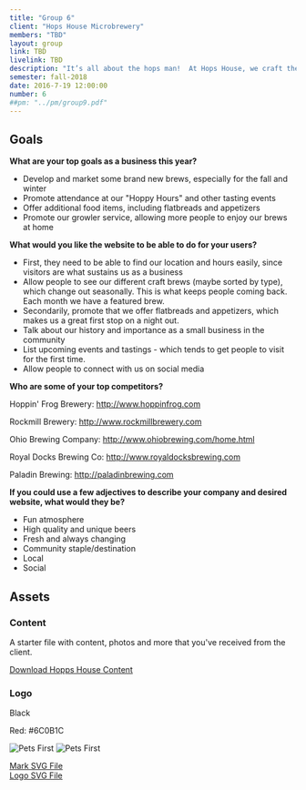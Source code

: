 ```yaml
---
title: "Group 6"
client: "Hops House Microbrewery"
members: "TBD"
layout: group
link: TBD
livelink: TBD
description: "It’s all about the hops man!  At Hops House, we craft the tastiest of brews every week that will keep you coming back for more.  Our brews can only be found at Hops House, and our modern, chill environment is perfect for after-work drinks or a night out on the town."
semester: fall-2018
date: 2016-7-19 12:00:00
number: 6
##pm: "../pm/group9.pdf"
---
```


## Goals

**What are your top goals as a business this year?**

* Develop and market some brand new brews, especially for the fall and winter
* Promote attendance at our "Hoppy Hours" and other tasting events
* Offer additional food items, including flatbreads and appetizers
* Promote our growler service, allowing more people to enjoy our brews at home


**What would you like the website to be able to do for your users?**

* First, they need to be able to find our location and hours easily, since visitors are what sustains us as a business
* Allow people to see our different craft brews (maybe sorted by type), which change out seasonally.  This is what keeps people coming back.  Each month we have a featured brew.
* Secondarily, promote that we offer flatbreads and appetizers, which makes us a great first stop on a night out.  
* Talk about our history and importance as a small business in the community
* List upcoming events and tastings - which tends to get people to visit for the first time.
* Allow people to connect with us on social media


**Who are some of your top competitors?**

Hoppin' Frog Brewery: http://www.hoppinfrog.com

Rockmill Brewery: http://www.rockmillbrewery.com

Ohio Brewing Company: http://www.ohiobrewing.com/home.html

Royal Docks Brewing Co: http://www.royaldocksbrewing.com

Paladin Brewing: http://paladinbrewing.com


**If you could use a few adjectives to describe your company and desired website, what would they be?**

* Fun atmosphere
* High quality and unique beers
* Fresh and always changing
* Community staple/destination
* Local
* Social


## Assets

### Content

A starter file with content, photos and more that you've received from the client.  

<a href="/class/groups/assets/group12/group-12-content.zip">Download Hopps House Content</a>

### Logo

Black

Red: #6C0B1C

<img src="/class/groups/assets/group12/HoppsHouse-mark.svg" alt="Pets First" />
<img src="/class/groups/assets/group12/HoppsHouse-logo.svg" alt="Pets First" />

<a href="/class/groups/assets/group12/HoppsHouse-mark.svg">Mark SVG File</a><br/>
<a href="/class/groups/assets/group12/HoppsHouse-logo.svg">Logo SVG File</a>
